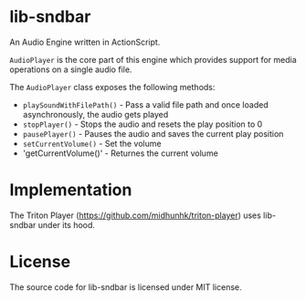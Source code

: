 lib-sndbar
=========
An Audio Engine written in ActionScript.

`AudioPlayer` is the core part of this engine which provides support for media operations on a single audio file.

The `AudioPlayer` class exposes the following methods:

* `playSoundWithFilePath()` - Pass a valid file path and once loaded asynchronously, the audio gets played
* `stopPlayer()` - Stops the audio and resets the play position to 0
* `pausePlayer()` - Pauses the audio and saves the current play position
* `setCurrentVolume()` - Set the volume
* 'getCurrentVolume()' - Returnes the current volume

Implementation
==============
The Triton Player (https://github.com/midhunhk/triton-player) uses lib-sndbar under its hood.

License
=======
The source code for lib-sndbar is licensed under MIT license.
